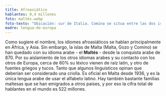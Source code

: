 ```yaml
---
title: Afroasiático
hablantes: 0,4 millones
foto: maltés.webp
foto-texto: "Ubicación: sur de Italia. Comina se situa entre las dos islas más grandes de Malta (derecha) y Gozo (izquierda), pero es demasiada pequeña para ver en este imagen"
madre: lengua-de-europa
---
```


Como sugiere el nombre, los idiomes afroasiáticos se hablan principalmente en África, y Asia. Sin embargo, la islas de Malta (Malta, Gozo y Comino) se han quedado con su idioma arabe - el **Maltés** - desde la conquista arabe de 870. Por su aislamiento de los otros idiomas arabes y su contacto con los otros de Europa, cerca de 60% su léxico vienen de raíz latín, y otro de fuentes griegos y tucos. Tanto que algunos linguisticos opinan que deberían ser considerado una criolla. Es oficial en Malta desde 1936, y es la única lengua arabe de usar el alfabeto latino. Hay también bastante familias maltesas que se han emigrados a otros países, y por eso la cifra total de hablantes en el mundo es 522 millones.
